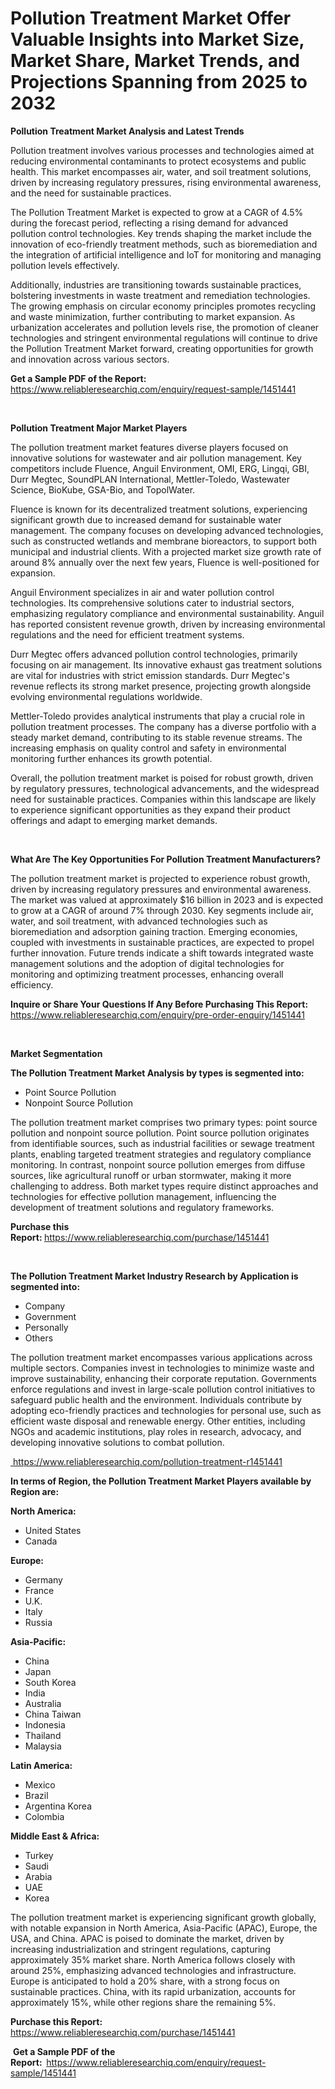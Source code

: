 <p><h1>Pollution Treatment Market Offer Valuable Insights into Market Size, Market Share, Market Trends, and Projections Spanning from 2025 to 2032</h1></p><p><strong>Pollution Treatment Market Analysis and Latest Trends</strong></p>
<p><p>Pollution treatment involves various processes and technologies aimed at reducing environmental contaminants to protect ecosystems and public health. This market encompasses air, water, and soil treatment solutions, driven by increasing regulatory pressures, rising environmental awareness, and the need for sustainable practices. </p><p>The Pollution Treatment Market is expected to grow at a CAGR of 4.5% during the forecast period, reflecting a rising demand for advanced pollution control technologies. Key trends shaping the market include the innovation of eco-friendly treatment methods, such as bioremediation and the integration of artificial intelligence and IoT for monitoring and managing pollution levels effectively. </p><p>Additionally, industries are transitioning towards sustainable practices, bolstering investments in waste treatment and remediation technologies. The growing emphasis on circular economy principles promotes recycling and waste minimization, further contributing to market expansion. As urbanization accelerates and pollution levels rise, the promotion of cleaner technologies and stringent environmental regulations will continue to drive the Pollution Treatment Market forward, creating opportunities for growth and innovation across various sectors.</p></p>
<p><strong>Get a Sample PDF of the Report:&nbsp;</strong> <a href="https://www.reliableresearchiq.com/enquiry/request-sample/1451441?utm_campaign=2947&utm_medium=2&utm_source=Github&utm_content=ia&utm_term=20042025&utm_id=pollution-treatment">https://www.reliableresearchiq.com/enquiry/request-sample/1451441</a></p>
<p>&nbsp;</p>
<p><strong>Pollution Treatment Major Market Players</strong></p>
<p><p>The pollution treatment market features diverse players focused on innovative solutions for wastewater and air pollution management. Key competitors include Fluence, Anguil Environment, OMI, ERG, Lingqi, GBI, Durr Megtec, SoundPLAN International, Mettler-Toledo, Wastewater Science, BioKube, GSA-Bio, and TopolWater. </p><p>Fluence is known for its decentralized treatment solutions, experiencing significant growth due to increased demand for sustainable water management. The company focuses on developing advanced technologies, such as constructed wetlands and membrane bioreactors, to support both municipal and industrial clients. With a projected market size growth rate of around 8% annually over the next few years, Fluence is well-positioned for expansion.</p><p>Anguil Environment specializes in air and water pollution control technologies. Its comprehensive solutions cater to industrial sectors, emphasizing regulatory compliance and environmental sustainability. Anguil has reported consistent revenue growth, driven by increasing environmental regulations and the need for efficient treatment systems.</p><p>Durr Megtec offers advanced pollution control technologies, primarily focusing on air management. Its innovative exhaust gas treatment solutions are vital for industries with strict emission standards. Durr Megtec's revenue reflects its strong market presence, projecting growth alongside evolving environmental regulations worldwide.</p><p>Mettler-Toledo provides analytical instruments that play a crucial role in pollution treatment processes. The company has a diverse portfolio with a steady market demand, contributing to its stable revenue streams. The increasing emphasis on quality control and safety in environmental monitoring further enhances its growth potential.</p><p>Overall, the pollution treatment market is poised for robust growth, driven by regulatory pressures, technological advancements, and the widespread need for sustainable practices. Companies within this landscape are likely to experience significant opportunities as they expand their product offerings and adapt to emerging market demands.</p></p>
<p>&nbsp;</p>
<p><strong>What Are The Key Opportunities For Pollution Treatment Manufacturers?</strong></p>
<p><p>The pollution treatment market is projected to experience robust growth, driven by increasing regulatory pressures and environmental awareness. The market was valued at approximately $16 billion in 2023 and is expected to grow at a CAGR of around 7% through 2030. Key segments include air, water, and soil treatment, with advanced technologies such as bioremediation and adsorption gaining traction. Emerging economies, coupled with investments in sustainable practices, are expected to propel further innovation. Future trends indicate a shift towards integrated waste management solutions and the adoption of digital technologies for monitoring and optimizing treatment processes, enhancing overall efficiency.</p></p>
<p><strong>Inquire or Share Your Questions If Any Before Purchasing This Report:</strong> <a href="https://www.reliableresearchiq.com/enquiry/pre-order-enquiry/1451441?utm_campaign=2947&utm_medium=2&utm_source=Github&utm_content=ia&utm_term=20042025&utm_id=pollution-treatment">https://www.reliableresearchiq.com/enquiry/pre-order-enquiry/1451441</a></p>
<p>&nbsp;</p>
<p><strong>Market Segmentation</strong></p>
<p><strong>The Pollution Treatment Market Analysis by types is segmented into:</strong></p>
<p><ul><li>Point Source Pollution</li><li>Nonpoint Source Pollution</li></ul></p>
<p><p>The pollution treatment market comprises two primary types: point source pollution and nonpoint source pollution. Point source pollution originates from identifiable sources, such as industrial facilities or sewage treatment plants, enabling targeted treatment strategies and regulatory compliance monitoring. In contrast, nonpoint source pollution emerges from diffuse sources, like agricultural runoff or urban stormwater, making it more challenging to address. Both market types require distinct approaches and technologies for effective pollution management, influencing the development of treatment solutions and regulatory frameworks.</p></p>
<p><strong>Purchase this Report:&nbsp;</strong><a href="https://www.reliableresearchiq.com/purchase/1451441?utm_campaign=2947&utm_medium=2&utm_source=Github&utm_content=ia&utm_term=20042025&utm_id=pollution-treatment">https://www.reliableresearchiq.com/purchase/1451441</a></p>
<p>&nbsp;</p>
<p><strong>The Pollution Treatment Market Industry Research by Application is segmented into:</strong></p>
<p><ul><li>Company</li><li>Government</li><li>Personally</li><li>Others</li></ul></p>
<p><p>The pollution treatment market encompasses various applications across multiple sectors. Companies invest in technologies to minimize waste and improve sustainability, enhancing their corporate reputation. Governments enforce regulations and invest in large-scale pollution control initiatives to safeguard public health and the environment. Individuals contribute by adopting eco-friendly practices and technologies for personal use, such as efficient waste disposal and renewable energy. Other entities, including NGOs and academic institutions, play roles in research, advocacy, and developing innovative solutions to combat pollution.</p></p>
<p><a href="https://www.reliableresearchiq.com/pollution-treatment-r1451441?utm_campaign=2947&utm_medium=2&utm_source=Github&utm_content=ia&utm_term=20042025&utm_id=pollution-treatment">&nbsp;https://www.reliableresearchiq.com/pollution-treatment-r1451441</a></p>
<p><strong>In terms of Region, the Pollution Treatment Market Players available by Region are:</strong></p>
<p>
    <p> <strong> North America: </strong>
        <ul>
            <li>United States</li>
            <li>Canada</li>
        </ul>
        </p> 
    <p> <strong> Europe: </strong>
        <ul>
            <li>Germany</li>
            <li>France</li>
            <li>U.K.</li>
            <li>Italy</li>
            <li>Russia</li>
        </ul>
        </p> 
    <p> <strong> Asia-Pacific: </strong>
        <ul>
            <li>China</li>
            <li>Japan</li>
            <li>South Korea</li>
            <li>India</li>
            <li>Australia</li>
            <li>China Taiwan</li>
            <li>Indonesia</li>
            <li>Thailand</li>
            <li>Malaysia</li>
        </ul>
        </p> 
    <p> <strong> Latin America: </strong>
        <ul>
            <li>Mexico</li>
            <li>Brazil</li>
            <li>Argentina Korea</li>
            <li>Colombia</li>
        </ul>
        </p> 
    <p> <strong> Middle East & Africa: </strong>
        <ul>
            <li>Turkey</li>
            <li>Saudi</li>
            <li>Arabia</li>
            <li>UAE</li>
            <li>Korea</li>
        </ul>
    </p>
    </p>
<p><p>The pollution treatment market is experiencing significant growth globally, with notable expansion in North America, Asia-Pacific (APAC), Europe, the USA, and China. APAC is poised to dominate the market, driven by increasing industrialization and stringent regulations, capturing approximately 35% market share. North America follows closely with around 25%, emphasizing advanced technologies and infrastructure. Europe is anticipated to hold a 20% share, with a strong focus on sustainable practices. China, with its rapid urbanization, accounts for approximately 15%, while other regions share the remaining 5%.</p></p>
<p><strong>Purchase this Report: </strong><a href="https://www.reliableresearchiq.com/purchase/1451441?utm_campaign=2947&utm_medium=2&utm_source=Github&utm_content=ia&utm_term=20042025&utm_id=pollution-treatment">https://www.reliableresearchiq.com/purchase/1451441</a></p>
<p>&nbsp;<strong>Get a Sample PDF of the Report:&nbsp;&nbsp;</strong><a href="https://www.reliableresearchiq.com/enquiry/request-sample/1451441?utm_campaign=2947&utm_medium=2&utm_source=Github&utm_content=ia&utm_term=20042025&utm_id=pollution-treatment">https://www.reliableresearchiq.com/enquiry/request-sample/1451441</a></p>
<p><strong></strong></p>
<p><p></p><p></p><p></p></p>